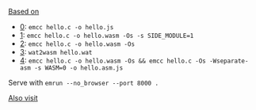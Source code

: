 [Based on](https://agniva.me/wasm/2018/05/17/wasm-hard-way.html)

- [0](https://danieloskarsson.github.io/wasm-minimal/level0/hello.html): `emcc hello.c -o hello.js`
- [1](https://danieloskarsson.github.io/wasm-minimal/level1/hello.html): `emcc hello.c -o hello.wasm -Os -s SIDE_MODULE=1`
- [2](https://danieloskarsson.github.io/wasm-minimal/level2/hello.html): `emcc hello.c -o hello.wasm -Os`
- [3](https://danieloskarsson.github.io/wasm-minimal/level3/hello.html): `wat2wasm hello.wat`
- [4](https://danieloskarsson.github.io/wasm-minimal/level4/hello.html): `emcc hello.c -o hello.wasm -Os && emcc hello.c -Os -Wseparate-asm -s WASM=0 -o hello.asm.js`

Serve with `emrun --no_browser --port 8000 .`

[Also visit](https://gist.github.com/kripken/59c67556dc03bb6d57052fedef1e61ab)